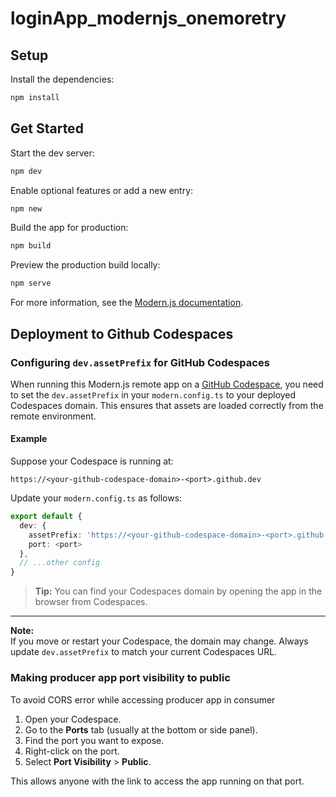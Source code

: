 # loginApp_modernjs_onemoretry

## Setup

Install the dependencies:

```bash
npm install
```

## Get Started

Start the dev server:

```bash
npm dev
```

Enable optional features or add a new entry:

```bash
npm new
```

Build the app for production:

```bash
npm build
```

Preview the production build locally:

```bash
npm serve
```

For more information, see the [Modern.js documentation](https://modernjs.dev/en).

## Deployment to Github Codespaces

### Configuring `dev.assetPrefix` for GitHub Codespaces

When running this Modern.js remote app on a [GitHub Codespace](https://docs.github.com/en/codespaces), you need to set the `dev.assetPrefix` in your `modern.config.ts` to your deployed Codespaces domain. This ensures that assets are loaded correctly from the remote environment.

#### Example

Suppose your Codespace is running at:

```
https://<your-github-codespace-domain>-<port>.github.dev
```

Update your `modern.config.ts` as follows:

```typescript
export default {
  dev: {
    assetPrefix: 'https://<your-github-codespace-domain>-<port>.github.dev',
    port: <port>
  },
  // ...other config
}
```

> **Tip:** You can find your Codespaces domain by opening the app in the browser from Codespaces.

---

**Note:**  
If you move or restart your Codespace, the domain may change. Always update `dev.assetPrefix` to match your current Codespaces URL.

### Making producer app port visibility to public

To avoid CORS error while accessing producer app in consumer

1. Open your Codespace.
2. Go to the **Ports** tab (usually at the bottom or side panel).
3. Find the port you want to expose.
4. Right-click on the port.
5. Select **Port Visibility** > **Public**.

This allows anyone with the link to access the app running on that port.

